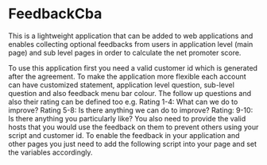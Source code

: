 # FeedbackCba
This is a lightweight application that can be added to web applications and enables collecting optional feedbacks from users 
in application level (main page) and sub level pages in order to calculate the net promoter score.

To use this application first you need a valid customer id which is generated after the agreement. 
To make the application more flexible each account can have customized statement, application level question, sub-level question and also 
feedback menu bar colour. The follow up questions and also their rating can be defined too e.g.
Rating 1-4: What can we do to improve?
Rating 5-8: Is there anything we can do to improve?
Rating: 9-10: Is there anything you particularly like?
You also need to provide the valid hosts that you would use the feedback on them to prevent others using your script and customer id.
To enable the feedback in your application and other pages you just need to add the following script into your page and 
set the variables accordingly.


<script>
    // Set your variables
    var customerId // we will provide you the guid
    var userId;  // set userId if applicable
    var pageUrl;  // set pageUrl (default is the current page url)
    var isMainPage;  // set to true if it is main page (default is true)
 
    $.ajax({
        url:"http://cbafeedback.azurewebsites.net/home/feedback",
        data: {
            customerId: customerId,
            userId: userId,
            pageUrl: pageUrl,
            isMainPage: isMainPage
        },
        method: "get",
        xhrFields: { withCredentials: true },
    }).done(function(feedbackView){
        $("body").append(feedbackView);
    });
</script>
